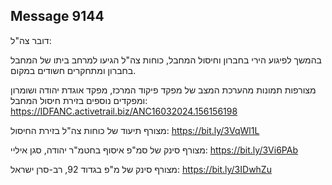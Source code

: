 ## Message 9144

דובר צה"ל:

בהמשך לפיגוע הירי בחברון וחיסול המחבל, כוחות צה"ל הגיעו למרחב ביתו של המחבל בחברון ומתחקרים חשודים במקום.

מצורפות תמונות מהערכת המצב של מפקד פיקוד המרכז, מפקד אוגדת יהודה ושומרון ומפקדים נוספים בזירת חיסול המחבל: https://IDFANC.activetrail.biz/ANC16032024.156156198

מצורף תיעוד של כוחות צה"ל בזירת החיסול: https://bit.ly/3VqWl1L

מצורף סינק של סמ"פ איסוף בחטמ"ר יהודה, סגן איליי: https://bit.ly/3Vi6PAb

מצורף סינק של מ"פ בגדוד 92, רב-סרן ישראל: https://bit.ly/3IDwhZu

